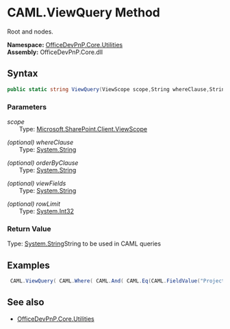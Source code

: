 # CAML.ViewQuery Method  
Root <View> and <Query> nodes.  

**Namespace:** [OfficeDevPnP.Core.Utilities](OfficeDevPnP.Core.Utilities.md)  
**Assembly:** OfficeDevPnP.Core.dll  
## Syntax
```C#
public static string ViewQuery(ViewScope scope,String whereClause,String orderByClause,String viewFields,Int32 rowLimit)
```
### Parameters
*scope*  
&emsp;&emsp;Type: [Microsoft.SharePoint.Client.ViewScope](Microsoft.SharePoint.Client.ViewScope.md) 
&emsp;&emsp;  
  
*(optional) whereClause*  
&emsp;&emsp;Type: [System.String](System.String.md) 
&emsp;&emsp;  
  
*(optional) orderByClause*  
&emsp;&emsp;Type: [System.String](System.String.md) 
&emsp;&emsp;  
  
*(optional) viewFields*  
&emsp;&emsp;Type: [System.String](System.String.md) 
&emsp;&emsp;  
  
*(optional) rowLimit*  
&emsp;&emsp;Type: [System.Int32](System.Int32.md) 
&emsp;&emsp;  
  
### Return Value
Type: [System.String](System.String.md 
)String to be used in CAML queries

## Examples
```C#
 CAML.ViewQuery( CAML.Where( CAML.And( CAML.Eq(CAML.FieldValue("Project", "Integer", "{0}")), CAML.Geq(CAML.FieldValue("StartDate","DateTime", CAML.Today())) ) ), CAML.OrderBy( new OrderByField("StartDate", false), new OrderByField("Title") ), rowLimit: 5 ); 
```

## See also
- [OfficeDevPnP.Core.Utilities](OfficeDevPnP.Core.Utilities.md)
